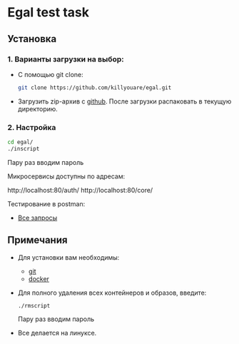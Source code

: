 # Egal test task

## Установка

### 1. Варианты загрузки на выбор:

- С помощью git clone:

  ```bash
  git clone https://github.com/killyouare/egal.git
  ```

- Загрузить zip-архив с [github](https://github.com/killyouare/egal). После загрузки распаковать в текущую директорию.

### 2. Настройка

```bash
cd egal/
./inscript
```

Пару раз вводим пароль

Микросервисы доступны по адресам:

http://localhost:80/auth/
http://localhost:80/core/

Тестирование в postman:

- [Все запросы](https://www.postman.com/martian-moon-565933/workspace/egal)

## Примечания

- Для установки вам необходимы:

  - [git](https://github.com/git-guides/install-git)
  - [docker](https://docs.docker.com/engine/install/)

- Для полного удаления всех контейнеров и образов, введите:

  ```bash
  ./rmscript
  ```

  Пару раз вводим пароль

- Все делается на линуксе.
